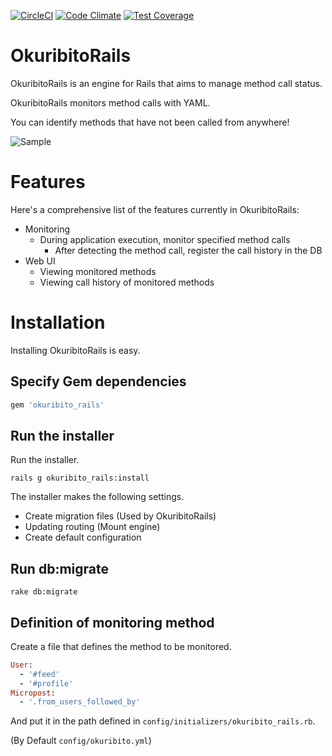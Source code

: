 [![CircleCI](https://circleci.com/gh/muramurasan/okuribito_rails.svg?style=svg)](https://circleci.com/gh/muramurasan/okuribito_rails)
[![Code Climate](https://codeclimate.com/github/muramurasan/okuribito_rails.png)](https://codeclimate.com/github/muramurasan/okuribito_rails)
[![Test Coverage](https://codeclimate.com/github/muramurasan/okuribito_rails/badges/coverage.svg)](https://codeclimate.com/github/muramurasan/okuribito_rails/coverage)

# OkuribitoRails

OkuribitoRails is an engine for Rails that aims to manage method call status.

OkuribitoRails monitors method calls with YAML.

You can identify methods that have not been called from anywhere!

![Sample](https://raw.githubusercontent.com/muramurasan/okuribito_rails/master/doc/sample.png)

# Features

Here's a comprehensive list of the features currently in OkuribitoRails:

* Monitoring
  * During application execution, monitor specified method calls
    * After detecting the method call, register the call history in the DB
* Web UI
  * Viewing monitored methods
  * Viewing call history of monitored methods

# Installation

Installing OkuribitoRails is easy.

## Specify Gem dependencies

```ruby
gem 'okuribito_rails'
```

## Run the installer

Run the installer.

```shell
rails g okuribito_rails:install
```

The installer makes the following settings.

- Create migration files (Used by OkuribitoRails)
- Updating routing (Mount engine)
- Create default configuration

## Run db:migrate

```shell
rake db:migrate
```

## Definition of monitoring method

Create a file that defines the method to be monitored.

```ruby
User:
  - '#feed'
  - '#profile'
Micropost:
  - '.from_users_followed_by'
```

And put it in the path defined in `config/initializers/okuribito_rails.rb`.

(By Default `config/okuribito.yml`)
